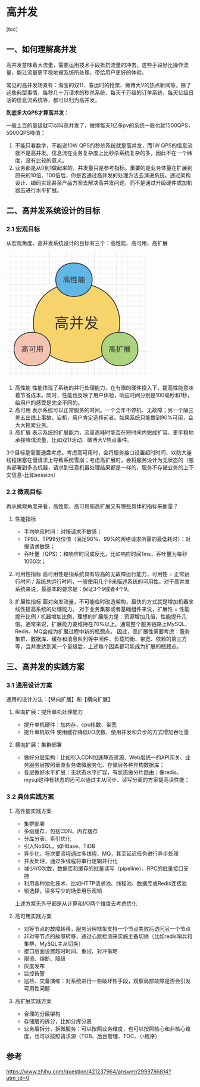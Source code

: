 # 高并发

[toc]

## 一、如何理解高并发

高并发意味着大流量，需要运用技术手段抵抗流量的冲击，这些手段好比操作流量，能让流量更平稳地被系统所处理，带给用户更好的体验。

常见的高并发场景有：淘宝的双11、春运时的抢票、微博大V的热点新闻等。除了这些典型事情，每秒几十万请求的秒杀系统、每天千万级的订单系统、每天亿级日活的信息流系统等，都可以归为高并发。

**到底多大QPS才算高并发：**

一般上百的量级就可以叫高并发了，微博每天1亿多pv的系统一般也就1500QPS，5000QPS峰值；

1. 不能只看数字，不能说10W QPS的秒杀系统就是高并发，而1W QPS的信息流就不是高并发。信息流在业务复杂度上比秒杀系统复杂的多，因此不在一个纬度，没有比较的意义。
2. 业务都是从0到1做起来的，并发量只是参考指标。重要的是业务体量在扩展到原来的10倍、100倍后，你是否通过高并发的处理方法去演进系统。通过架构设计、编码实现甚至产品方案去解决高并发问题，而不是通过升级硬件或加机器去进行水平扩展。

## 二、高并发系统设计的目标

### 2.1 宏观目标

从宏观角度，高并发系统设计的目标有三个：高性能、高可用、高扩展

![高可用目标](/pic/高可用目标.jpg)

1. 高性能
性能体现了系统的并行处理能力，在有限的硬件投入下，提高性能意味着节省成本。同时，性能也反映了用户体验，响应时间分别是100毫秒和1秒，给用户的感受是完全不同的。
2. 高可用
表示系统可以正常服务的时间。一个全年不停机、无故障；另一个隔三差五出线上事故、宕机，用户肯定选择前者。如果系统只能做到90%可用，会大大拖累业务。
3. 高扩展
表示系统的扩展能力，流量高峰时能否在短时间内完成扩容，更平稳地承接峰值流量，比如双11活动、微博大V热点事件。

3个目标是需要通盘考虑。考虑高可用时，会将服务接口设置超时时间，以防大量线程阻塞在慢请求上导致系统雪崩；考虑高扩展时，会将服务设计为无状态的（服务部署到多态机器，请求到任意机器处理结果都是一样的，服务不存储业务的上下文信息-比如session）

### 2.2 微观目标

再从微观角度来看，高性能、高可用和高扩展又有哪些具体的指标来衡量？

1. 性能指标

    - 平均响应时间：对慢请求不敏感；
    - TP90、TP99分位值（满足90%、99%的网络请求所需的最低耗时）：对慢请求敏感；
    - 吞吐量（QPS）：和响应时间成反比，比如响应时间1ms，吞吐量为每秒1000次；

2. 可用性指标
高可用性是指系统具有较高的无故障运行能力，可用性 = 正常运行时间 / 系统总运行时间，一般使用几个9来描述系统的可用性。对于高并发系统来说，最基本的要求是：保证3个9或者4个9。
3. 扩展性指标
面对突发流量，不可能临时改造架构，最快的方式就是增加机器来线性提高系统的处理能力。
对于业务集群或者基础组件来说，扩展性 = 性能提升比例 / 机器增加比例，理想的扩展能力是：资源增加几倍，性能提升几倍。通常来说，扩展能力要维持在70%以上。通常整个服务链路上MySQL、Redis、MQ会成为扩展过程中新的瓶颈点。
因此，高扩展性需要考虑：服务集群、数据库、缓存和消息队列等中间件、负载均衡、带宽、依赖的第三方等，当并发达到某一个量级后，上述每个因素都可能成为扩展的瓶颈点。

## 三、高并发的实践方案

### 3.1 通用设计方案

通用的设计方法：【纵向扩展】和【横向扩展】

1. 纵向扩展：提升单机处理能力

    - 提升单机硬件：加内存、cpu核数、带宽
    - 提升单机软件 使用缓存降低I/O次数、使用并发和异步的方式增加吞吐量

2. 横向扩展：集群部署

    - 做好分层架构：比如引入CDN加速静态资源、Web层统一的API网关、业务服务层按照垂直业务做微服务化、存储层各种异构数据库；
    - 各层做好水平扩展：无状态水平扩容，有状态做分片路由；像redis、mysql这种有状态的还可以通过主从同步、读写分离的方案提高读性能；

### 3.2 具体实践方案

1. 高性能实践方案

    - 集群部署
    - 多级缓存，包括CDN、内存缓存
    - 分库分表、索引优化
    - 引入NoSQL，如HBase、TiDB
    - 异步化，将次要流程通过多线程、MQ，甚至延迟任务进行异步处理
    - 并发处理，通过多线程将串行逻辑并行化
    - 减少I/O次数，数据库和缓存的批量读写（pipeline）、RPC的批量接口支持
    - 利用各种池化技术，比如HTTP请求池、线程池、数据库或Redis连接池
    - 锁选择，读多写少的场景用乐观锁

    上述方案无外乎都是从计算和I/O两个维度去考虑优化

2. 高可用实践方案

    - 对等节点的故障转移，服务治理框架支持一个节点失败后访问另一个节点
    - 非对等节点的故障转移，通过心跳检测来实施主备切换（比如redis哨兵和集群、MySQL主从切换）
    - 接口层面设置超时时间、重试、对冲策略
    - 限流、熔断、降级
    - 灰度发布
    - 监控告警
    - 巡检、灾备演练：对系统进行一些破坏性手段，观察局部故障是否会引发可用性问题

3. 高扩展实践方案

    - 合理的分层架构
    - 存储层的拆分，比如分库分表
    - 业务层拆分，拆微服务：可以按照业务维度，也可以按照核心和非核心维度，也可以按照请求源（TOB、后台管理、TOC、小程序）

## 参考

https://www.zhihu.com/question/421237964/answer/2999786814?utm_id=0
